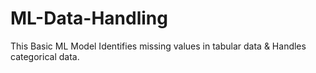 # ML-Data-Handling
This Basic ML Model Identifies missing values in tabular data &amp; Handles categorical data.
